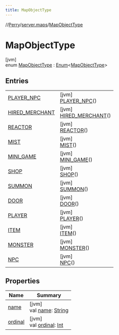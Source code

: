 ```yaml
---
title: MapObjectType
---
```

//[Perry](../../../index.html)/[server.maps](../index.html)/[MapObjectType](index.html)



# MapObjectType



[jvm]\
enum [MapObjectType](index.html) : [Enum](https://kotlinlang.org/api/latest/jvm/stdlib/kotlin/-enum/index.html)&lt;[MapObjectType](index.html)&gt;



## Entries


| | |
|---|---|
| [PLAYER_NPC](-p-l-a-y-e-r_-n-p-c/index.html) | [jvm]<br>[PLAYER_NPC](-p-l-a-y-e-r_-n-p-c/index.html)() |
| [HIRED_MERCHANT](-h-i-r-e-d_-m-e-r-c-h-a-n-t/index.html) | [jvm]<br>[HIRED_MERCHANT](-h-i-r-e-d_-m-e-r-c-h-a-n-t/index.html)() |
| [REACTOR](-r-e-a-c-t-o-r/index.html) | [jvm]<br>[REACTOR](-r-e-a-c-t-o-r/index.html)() |
| [MIST](-m-i-s-t/index.html) | [jvm]<br>[MIST](-m-i-s-t/index.html)() |
| [MINI_GAME](-m-i-n-i_-g-a-m-e/index.html) | [jvm]<br>[MINI_GAME](-m-i-n-i_-g-a-m-e/index.html)() |
| [SHOP](-s-h-o-p/index.html) | [jvm]<br>[SHOP](-s-h-o-p/index.html)() |
| [SUMMON](-s-u-m-m-o-n/index.html) | [jvm]<br>[SUMMON](-s-u-m-m-o-n/index.html)() |
| [DOOR](-d-o-o-r/index.html) | [jvm]<br>[DOOR](-d-o-o-r/index.html)() |
| [PLAYER](-p-l-a-y-e-r/index.html) | [jvm]<br>[PLAYER](-p-l-a-y-e-r/index.html)() |
| [ITEM](-i-t-e-m/index.html) | [jvm]<br>[ITEM](-i-t-e-m/index.html)() |
| [MONSTER](-m-o-n-s-t-e-r/index.html) | [jvm]<br>[MONSTER](-m-o-n-s-t-e-r/index.html)() |
| [NPC](-n-p-c/index.html) | [jvm]<br>[NPC](-n-p-c/index.html)() |


## Properties


| Name | Summary |
|---|---|
| [name](../../tools.settings/-database-type/-my-s-q-l/index.html#-372974862%2FProperties%2F863300109) | [jvm]<br>val [name](../../tools.settings/-database-type/-my-s-q-l/index.html#-372974862%2FProperties%2F863300109): [String](https://kotlinlang.org/api/latest/jvm/stdlib/kotlin/-string/index.html) |
| [ordinal](../../tools.settings/-database-type/-my-s-q-l/index.html#-739389684%2FProperties%2F863300109) | [jvm]<br>val [ordinal](../../tools.settings/-database-type/-my-s-q-l/index.html#-739389684%2FProperties%2F863300109): [Int](https://kotlinlang.org/api/latest/jvm/stdlib/kotlin/-int/index.html) |

